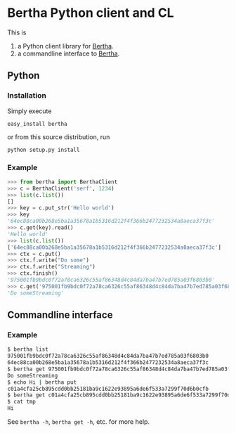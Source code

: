 Bertha Python client and CL
===========================

This is

1. a Python client library for [Bertha][bertha].
2. a commandline interface to [Bertha][bertha].

[bertha]: http://github.com/bwesterb/berthad

Python
------

### Installation

Simply execute

    easy_install bertha

or from this source distribution, run

    python setup.py install

### Example

```python
>>> from bertha import BerthaClient
>>> c = BerthaClient('serf', 1234)
>>> list(c.list())
[]
>>> key = c.put_str('Hello world')
>>> key
'64ec88ca00b268e5ba1a35678a1b5316d212f4f366b2477232534a8aeca37f3c'
>>> c.get(key).read()
'Hello world'
>>> list(c.list())
['64ec88ca00b268e5ba1a35678a1b5316d212f4f366b2477232534a8aeca37f3c']
>>> ctx = c.put()
>>> ctx.f.write("Do some")
>>> ctx.f.write("Streaming")
>>> ctx.finish()
'975001fb9bdc0f72a78ca6326c55af86348d4c84da7ba47b7ed785a03f6803b0'
>>> c.get('975001fb9bdc0f72a78ca6326c55af86348d4c84da7ba47b7ed785a03f6803b0').read()
'Do someStreaming'
```

Commandline interface
---------------------
### Example
```sh
$ bertha list
975001fb9bdc0f72a78ca6326c55af86348d4c84da7ba47b7ed785a03f6803b0
64ec88ca00b268e5ba1a35678a1b5316d212f4f366b2477232534a8aeca37f3c
$ bertha get 975001fb9bdc0f72a78ca6326c55af86348d4c84da7ba47b7ed785a03f6803b0
Do someStreaming
$ echo Hi | bertha put 
c01a4cfa25cb895cdd0bb25181ba9c1622e93895a6de6f533a7299f70d6b0cfb
$ bertha get c01a4cfa25cb895cdd0bb25181ba9c1622e93895a6de6f533a7299f70d6b0cfb tmp
$ cat tmp
Hi
```

See `bertha -h`, `bertha get -h`, etc. for more help.
